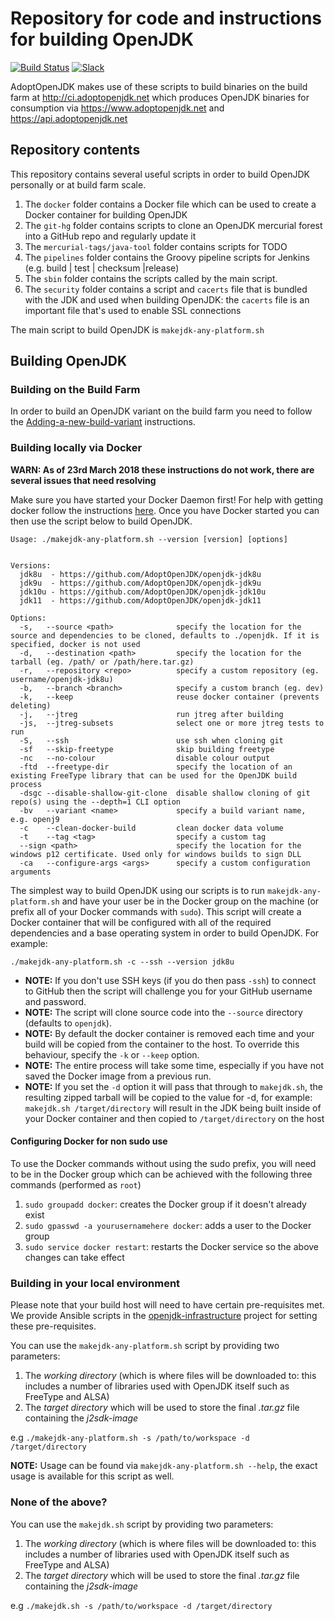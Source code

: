 # Repository for code and instructions for building OpenJDK

[![Build Status](https://travis-ci.org/AdoptOpenJDK/openjdk-build.svg?branch=master)](https://travis-ci.org/AdoptOpenJDK/openjdk-build) [![Slack](https://slackin-jmnmplfpdu.now.sh/badge.svg)](https://slackin-jmnmplfpdu.now.sh/)

AdoptOpenJDK makes use of these scripts to build binaries on the build farm at http://ci.adoptopenjdk.net which produces OpenJDK binaries for consumption via 
https://www.adoptopenjdk.net and https://api.adoptopenjdk.net

## Repository contents

This repository contains several useful scripts in order to build OpenJDK personally or at build farm scale.

1. The `docker` folder contains a Docker file which can be used to create a Docker container for building OpenJDK
2. The `git-hg` folder contains scripts to clone an OpenJDK  mercurial forest into a GitHub repo and regularly update it
3. The `mercurial-tags/java-tool` folder contains scripts for TODO
4. The `pipelines` folder contains the Groovy pipeline scripts for Jenkins (e.g. build | test | checksum |release)
5. The `sbin` folder contains the scripts called by the main script.
6. The `security` folder contains a script and `cacerts` file that is bundled with the JDK and used when building OpenJDK: the `cacerts` file is an important 
file that's used to enable SSL connections

The main script to build OpenJDK is `makejdk-any-platform.sh`

## Building OpenJDK

### Building on the Build Farm

In order to build an OpenJDK variant on the build farm you need to follow the 
[Adding-a-new-build-variant](https://github.com/AdoptOpenJDK/TSC/wiki/Adding-a-new-build-variant) instructions.

### Building locally via Docker

**WARN: As of 23rd March 2018 these instructions do not work, there are several issues that need resolving**

Make sure you have started your Docker Daemon first!  For help with getting docker follow the instructions [here](https://docs.docker.com/engine/installation/). 
Once you have Docker started you can then use the script below to build OpenJDK.

```
Usage: ./makejdk-any-platform.sh --version [version] [options]


Versions:
  jdk8u  - https://github.com/AdoptOpenJDK/openjdk-jdk8u
  jdk9u  - https://github.com/AdoptOpenJDK/openjdk-jdk9u
  jdk10u - https://github.com/AdoptOpenJDK/openjdk-jdk10u
  jdk11  - https://github.com/AdoptOpenJDK/openjdk-jdk11

Options:
  -s,   --source <path>              specify the location for the source and dependencies to be cloned, defaults to ./openjdk. If it is specified, docker is not used
  -d,   --destination <path>         specify the location for the tarball (eg. /path/ or /path/here.tar.gz)
  -r,   --repository <repo>          specify a custom repository (eg. username/openjdk-jdk8u)
  -b,   --branch <branch>            specify a custom branch (eg. dev)
  -k,   --keep                       reuse docker container (prevents deleting)
  -j,   --jtreg                      run jtreg after building
  -js,  --jtreg-subsets              select one or more jtreg tests to run
  -S,   --ssh                        use ssh when cloning git
  -sf   --skip-freetype              skip building freetype
  -nc   --no-colour                  disable colour output
  -ftd  --freetype-dir               specify the location of an existing FreeType library that can be used for the OpenJDK build process
  -dsgc --disable-shallow-git-clone  disable shallow cloning of git repo(s) using the --depth=1 CLI option
  -bv   --variant <name>             specify a build variant name, e.g. openj9
  -c    --clean-docker-build         clean docker data volume
  -t    --tag <tag>                  specify a custom tag
  --sign <path>                      specify the location for the windows p12 certificate. Used only for windows builds to sign DLL
  -ca   --configure-args <args>      specify a custom configuration arguments
```

The simplest way to build OpenJDK using our scripts is to run `makejdk-any-platform.sh` and have your user be in the Docker group on the machine 
(or prefix all of your Docker commands with `sudo`). This script will create a Docker container that will be configured with all of the required 
dependencies and a base operating system in order to build OpenJDK. For example:

`./makejdk-any-platform.sh -c --ssh --version jdk8u`

* **NOTE:** If you don't use SSH keys (if you do then pass `-ssh`) to connect to GitHub then the script will challenge you for your GitHub username and password.
* **NOTE:** The script will clone source code into the `--source` directory (defaults to `openjdk`).
* **NOTE:** By default the docker container is removed each time and your build will be copied from the container to the host. 
To override this behaviour, specify the `-k` or `--keep` option.
* **NOTE:** The entire process will take some time, especially if you have not saved the Docker image from a previous run. 
* **NOTE:** If you set the `-d` option it will pass that through to `makejdk.sh`, the resulting zipped tarball will be copied to the value for -d, for example:
`makejdk.sh /target/directory` will result in the JDK being built inside of your Docker container and then copied to `/target/directory` on the host

#### Configuring Docker for non sudo use

To use the Docker commands without using the sudo prefix, you will need to be in the Docker group which can be achieved with the following three commands 
(performed as `root`)

1. `sudo groupadd docker`: creates the Docker group if it doesn't already exist
2. `sudo gpasswd -a yourusernamehere docker`: adds a user to the Docker group
3. `sudo service docker restart`: restarts the Docker service so the above changes can take effect

### Building in your local environment

Please note that your build host will need to have certain pre-requisites met.  We provide Ansible scripts in the 
[openjdk-infrastructure](https://www.github.com/AdoptOpenJDK/openjdk-infrastructure) project for setting these pre-requisites.

You can use the `makejdk-any-platform.sh` script by providing two parameters: 

1. The _working directory_ (which is where files will be downloaded to: this includes a number of libraries used with OpenJDK itself such as FreeType and ALSA)
1. The _target directory_ which will be used to store the final _.tar.gz_ file containing the _j2sdk-image_

e.g `./makejdk-any-platform.sh -s /path/to/workspace -d /target/directory`

**NOTE:** Usage can be found via `makejdk-any-platform.sh --help`, the exact usage is available for this script as well.

### None of the above?

You can use the `makejdk.sh` script by providing two parameters:

1. The _working directory_ (which is where files will be downloaded to: this includes a number of libraries used with OpenJDK itself such as FreeType and ALSA)
1. The _target directory_ which will be used to store the final _.tar.gz_ file containing the _j2sdk-image_

e.g `./makejdk.sh -s /path/to/workspace -d /target/directory`


